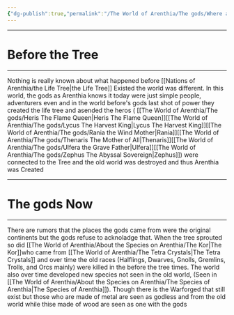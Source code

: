 ```yaml
---
{"dg-publish":true,"permalink":"/The World of Arenthia/The gods/Where all the gods came from/","tags":["History","Diety","ulfera","Thenaris","rania","Lycus","Heris","Zephus"]}
---
```


---

# Before the Tree
---
Nothing is really known about what happened before [[Nations of Arenthia/the Life Tree\|the Life Tree]] Existed the world was different. In this world, the gods as Arenthia knows it today were just simple people, adventurers even and in the world before's gods last shot of power they created the life tree and asended the heros ( [[The World of Arenthia/The gods/Heris The Flame Queen\|Heris The Flame Queen]][[The World of Arenthia/The gods/Lycus The Harvest King\|Lycus The Harvest King]][[The World of Arenthia/The gods/Rania the Wind Mother\|Rania]][[The World of Arenthia/The gods/Thenaris The Mother of All\|Thenaris]][[The World of Arenthia/The gods/Ulfera the Grave Father\|Ulfera]][[The World of Arenthia/The gods/Zephus The Abyssal Sovereign\|Zephus]]) were connected to the Tree and the old world was destroyed and thus Arenthia was Created

---
# The gods Now
---
There are rumors that the places the gods came from were the original continents but the gods refuse to acknoladge that. 
When the tree sprouted so did [[The World of Arenthia/About the Species on Arenthia/The Kor\|The Kor]]who came from [[The World of Arenthia/The Tetra Crystals\|The Tetra Crystals]] and over time the old races (Halflings, Dwarves, Gnolls, Gremlins, Trolls, and Orcs mainly) were killed in the before the tree times. The world also over time developed new species not seen in the old world,  (Seen in [[The World of Arenthia/About the Species on Arenthia/The Species of Arenthia\|The Species of Arenthia]]). 
Though there is the Warforged that still exist but those who are made of metal are seen as godless and from the old world while thise made of wood  are seen as one with the gods 